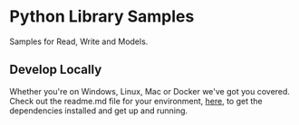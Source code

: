 # Python Library Samples

Samples for Read, Write and Models.

## Develop Locally

Whether you're on Windows, Linux, Mac or Docker we've got you covered. Check out the readme.md file for your environment, [here](localdevelopment/), to get the dependencies installed and get up and running.